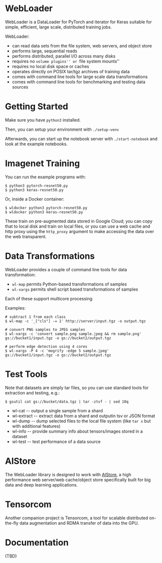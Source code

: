 WebLoader
=========

WebLoader is a DataLoader for PyTorch and iterator for Keras suitable
for simple, efficient, large scale, distributed training jobs.

WebLoader:

- can read data sets from the file system, web servers, and object store
- performs large, sequential reads
- performs distributed, parallel I/O across many disks
- requires no ``volume plugins'' or ``file system mounts''
- requires no local disk space or caches
- operates directly on POSIX tar/tgz archives of training data
- comes with command line tools for large scale data transformations
- comes with command line tools for benchmarking and testing data sources

Getting Started
===============

Make sure you have `python3` installed.

Then, you can setup your environment with `./setup-venv`

Afterwards, you can start up the notebook server with `./start-notebook`
and look at the example notebooks.

Imagenet Training
=================

You can run the example programs with:

    $ python3 pytorch-resnet50.py
    $ python3 keras-resnet50.py

Or, inside a Docker container:

    $ wldocker python3 pytorch-resnet50.py
    $ wldocker python3 keras-resnet50.py

These train on pre-augmented data stored in Google Cloud; you
can copy that to local disk and train on local files, or you
can use a web cache and http proxy using the `http_proxy`
argument to make accessing the data over the web transparent.

Data Transformations
====================

WebLoader provides a couple of command line tools for data transformation:

- `wl-map` permits Python-based transformations of samples
- `wl-xargs` permits shell script based transformations of samples

Each of these support multicore processing

Examples:

    # subtract 1 from each class
    $ wl-map -c '_["cls"] -= 1' http://server/input.tgz -o output.tgz

    # convert PNG samples to JPEG samples
    $ wl-xargs -c 'convert sample.png sample.jpeg && rm sample.png' gs://bucket1/input.tgz -o gs://bucket2/output.tgz

    # perform edge detection using 4 cores
    $ wl-xargs -P 4 -c 'mogrify -edge 5 sample.jpeg' gs://bucket1/input.tgz -o gs://bucket2/output.tgz

Test Tools
==========

Note that datasets are simply tar files, so you can use standard tools for
extraction and testing, e.g.:

    $ gsutil cat gs://bucket/data.tgz | tar -ztvf - | sed 10q

- wl-cat -- output a single sample from a shard
- wl-extract -- extract data from a shard and outputin tsv or JSON format
- wl-dump -- dump selected files to the local file system (like `tar x` but with additional features)
- wl-info -- provide summary info about tensors/images stored in a dataset
- wl-test -- test performance of a data source

AIStore
=======

The WebLoader library is designed to work with [AIStore](http://github.com/NVIDIA/AIstore),
a high performance web server/web cache/object store specifically built
for big data and deep learning applications.

Tensorcom
=========

Another companion project is Tensorcom, a tool for scalable distributed on-the-fly
data augmentation and RDMA transfer of data into the GPU.

Documentation
=============

(TBD)
